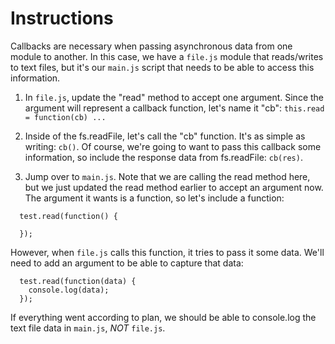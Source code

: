 # **Instructions**

Callbacks are necessary when passing asynchronous data from one module to another. In this case, we have a `file.js` module that reads/writes to text files, but it's our `main.js` script that needs to be able to access this information.

1. In `file.js`, update the "read" method to accept one argument. Since the argument will represent a callback function, let's name it "cb": `this.read = function(cb) ...`

2. Inside of the fs.readFile, let's call the "cb" function. It's as simple as writing: `cb()`. Of course, we're going to want to pass this callback some information, so include the response data from fs.readFile: `cb(res)`.

3. Jump over to `main.js`. Note that we are calling the read method here, but we just updated the read method earlier to accept an argument now. The argument it wants is a function, so let's include a function:

```
  test.read(function() {

  });
```

However, when `file.js` calls this function, it tries to pass it some data. We'll need to add an argument to be able to capture that data:

```
  test.read(function(data) {
    console.log(data);
  });
```

If everything went according to plan, we should be able to console.log the text file data in `main.js`, _NOT_ `file.js`.